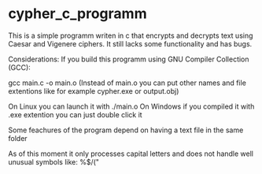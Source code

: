 # cypher_c_programm
This is a simple programm writen in c that encrypts and decrypts text using Caesar and Vigenere ciphers.
It still lacks some functionality and has bugs.

Considerations:
If you build this programm using GNU Compiler Collection (GCC):

gcc main.c -o main.o  (Instead of main.o you can put other names and file extentions like for example cypher.exe or output.obj)


On Linux you can launch it with ./main.o
On Windows if you compiled it with .exe extention you can just double click it


Some feachures of the program depend on having a text file in the same folder


As of this moment it only processes capital letters and does not handle well unusual symbols like: %$/("
